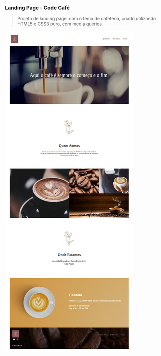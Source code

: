 ### Landing Page - Code Café

> Projeto de landing page, com o tema de cafeteria, criado utilizando HTML5 e CSS3 puro, com media queries.&#x20;

![](src/images/LandingPage.jpg)
